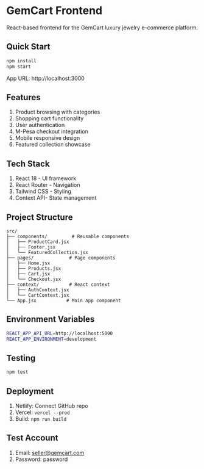 # GemCart Frontend

React-based frontend for the GemCart luxury jewelry e-commerce platform.

## Quick Start

```bash
npm install
npm start
```

App URL: http://localhost:3000

## Features
1. Product browsing with categories
2. Shopping cart functionality
3. User authentication
4. M-Pesa checkout integration
5. Mobile responsive design
6. Featured collection showcase

## Tech Stack
1. React 18 - UI framework
2. React Router - Navigation
3. Tailwind CSS - Styling
4. Context API- State management

## Project Structure
```
src/
├── components/         # Reusable components
│   ├── ProductCard.jsx
│   ├── Footer.jsx
│   └── FeaturedCollection.jsx
├── pages/             # Page components
│   ├── Home.jsx
│   ├── Products.jsx
│   ├── Cart.jsx
│   └── Checkout.jsx
├── context/           # React context
│   ├── AuthContext.jsx
│   └── CartContext.jsx
└── App.jsx           # Main app component
```

## Environment Variables
```bash
REACT_APP_API_URL=http://localhost:5000
REACT_APP_ENVIRONMENT=development
```

## Testing
```bash
npm test
```

## Deployment
1. Netlify: Connect GitHub repo
2. Vercel: `vercel --prod`
3. Build: `npm run build`


## Test Account
1. Email: seller@gemcart.com
2. Password: password